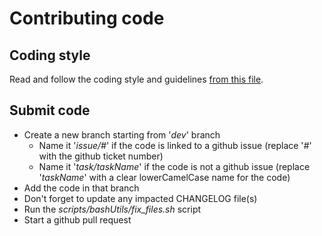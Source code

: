 # Contributing code

## Coding style
Read and follow the coding style and guidelines [from this file](CODING_STYLE_GUIDELINES.md).

## Submit code
- Create a new branch starting from '*dev*' branch
  - Name it '*issue/#*' if the code is linked to a github issue (replace '*#*' with the github ticket number)
  - Name it '*task/taskName*' if the code is not a github issue (replace '*taskName*' with a clear lowerCamelCase name for the code)
- Add the code in that branch
- Don't forget to update any impacted CHANGELOG file(s)
- Run the *scripts/bashUtils/fix_files.sh* script
- Start a github pull request
